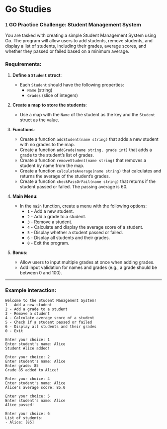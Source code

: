 # Go Studies

### `1` GO Practice Challenge: Student Management System

You are tasked with creating a simple Student Management System using Go. The program will allow users to add students, remove students, and display a list of students, including their grades, average scores, and whether they passed or failed based on a minimum average.

### **Requirements:**

1. **Define a `Student` struct**:
   - Each `Student` should have the following properties:
     - `Name` (string)
     - `Grades` (slice of integers)

2. **Create a map to store the students**:
   - Use a map with the `Name` of the student as the key and the `Student` struct as the value.

3. **Functions**:
   - Create a function `addStudent(name string)` that adds a new student with no grades to the map.
   - Create a function `addGrade(name string, grade int)` that adds a grade to the student’s list of grades.
   - Create a function `removeStudent(name string)` that removes a student by name from the map.
   - Create a function `calculateAverage(name string)` that calculates and returns the average of the student’s grades.
   - Create a function `checkPassOrFail(name string)` that returns if the student passed or failed. The passing average is 60.

4. **Main Menu**:
   - In the `main` function, create a menu with the following options:
     - `1` - Add a new student.
     - `2` - Add a grade to a student.
     - `3` - Remove a student.
     - `4` - Calculate and display the average score of a student.
     - `5` - Display whether a student passed or failed.
     - `6` - Display all students and their grades.
     - `0` - Exit the program.

5. **Bonus**:
   - Allow users to input multiple grades at once when adding grades.
   - Add input validation for names and grades (e.g., a grade should be between 0 and 100).

---

### **Example interaction**:

```
Welcome to the Student Management System!
1 - Add a new student
2 - Add a grade to a student
3 - Remove a student
4 - Calculate average score of a student
5 - Check if a student passed or failed
6 - Display all students and their grades
0 - Exit

Enter your choice: 1
Enter student's name: Alice
Student Alice added!

Enter your choice: 2
Enter student's name: Alice
Enter grade: 85
Grade 85 added to Alice!

Enter your choice: 4
Enter student's name: Alice
Alice's average score: 85.0

Enter your choice: 5
Enter student's name: Alice
Alice passed!

Enter your choice: 6
List of students:
- Alice: [85]
```